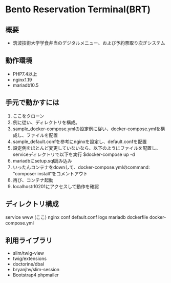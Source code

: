 # Bento Reservation Terminal(BRT)

## 概要
- 筑波技術大学学食弁当のデジタルメニュー、および予約票取り次ぎシステム


## 動作環境
- PHP7.4以上
- nginx1.19
- mariadb10.5


## 手元で動かすには
1. ここをクローン
1. 例に従い、ディレクトリを構成。
1. sample_docker-compose.ymlの設定例に従い、docker-compose.ymlを構成し、ファイルを配置
1. sample_default.confを参考にnginxを設定し、default.confを配置
1. 設定例をほとんど変更していないなら、以下のようにファイルを配置し、serviceディレクトリで以下を実行
    $docker-compose up -d
1. mariadbにsetup.sql読み込み
1. いったんコンテナをdownして、docker-compose.ymlのcommand: "composer install"をコメントアウト
1. 再び、コンテナ起動
1. localhost:10201にアクセスして動作を確認

## ディレクトリ構成
service
  www (ここ)
  nginx
    conf
      default.conf
    logs
  mariadb
  dockerfile
  docker-compose.yml


## 利用ライブラリ
- slim/twig-view
- twig/extensions
- doctorine/dbal
- bryanjhv/slim-session
- Bootstrap4
  phpmailer
